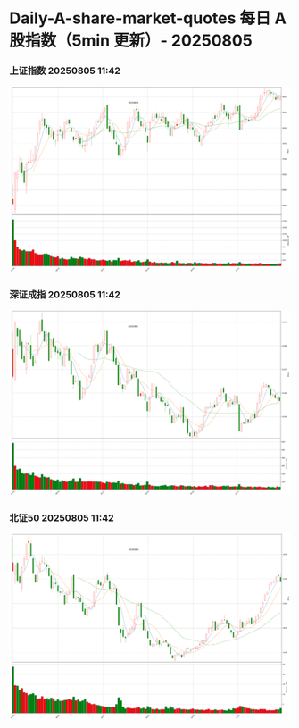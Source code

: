 
# Daily-A-share-market-quotes 每日 A 股指数（5min 更新）- 20250805

### 上证指数 20250805 11:42
![](./fig/2025/8/20250805-sh000001.png)

### 深证成指 20250805 11:42
![](./fig/2025/8/20250805-sz399001.png)

### 北证50 20250805 11:42
![](./fig/2025/8/20250805-bj899050.png)
